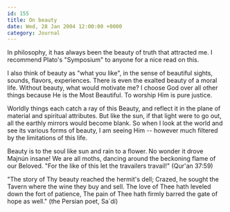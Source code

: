 ```yaml
---
id: 155
title: On beauty
date: Wed, 28 Jan 2004 12:00:00 +0000
category: Journal
---
```


In philosophy, it has always been the beauty of truth that attracted me.
I recommend Plato's "Symposium" to anyone for a nice read on this.

I also think of beauty as "what you like", in the sense of beautiful
sights, sounds, flavors, experiences.  There is even the exalted beauty
of a moral life.  Without beauty, what would motivate me?  I choose God
over all other things because He is the Most Beautiful.  To worship Him
is pure justice.

Worldly things each catch a ray of this Beauty, and reflect it in the
plane of material and spiritual attributes.  But like the sun, if that
light were to go out, all the earthly mirrors would become blank.  So
when I look at the world and see its various forms of beauty, I am
seeing Him -- however much filtered by the limitations of this life.

Beauty is to the soul like sun and rain to a flower.  No wonder it drove
Majnún insane!  We are all moths, dancing around the beckoning flame of
our Beloved.  "For the like of this let the travailers travail!" (Qur'an
37:59)

"The story of Thy beauty reached the hermit's dell; Crazed, he sought
the Tavern where the wine they buy and sell.  The love of Thee hath
leveled down the fort of patience, The pain of Thee hath firmly barred
the gate of hope as well." (the Persian poet, Sa`dí)



